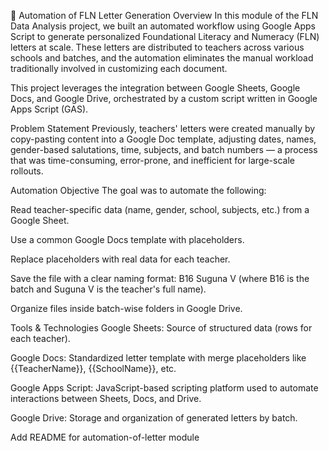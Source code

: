 📄 Automation of FLN Letter Generation
Overview
In this module of the FLN Data Analysis project, we built an automated workflow using Google Apps Script to generate personalized Foundational Literacy and Numeracy (FLN) letters at scale. These letters are distributed to teachers across various schools and batches, and the automation eliminates the manual workload traditionally involved in customizing each document.

This project leverages the integration between Google Sheets, Google Docs, and Google Drive, orchestrated by a custom script written in Google Apps Script (GAS).

Problem Statement
Previously, teachers' letters were created manually by copy-pasting content into a Google Doc template, adjusting dates, names, gender-based salutations, time, subjects, and batch numbers — a process that was time-consuming, error-prone, and inefficient for large-scale rollouts.

Automation Objective
The goal was to automate the following:

Read teacher-specific data (name, gender, school, subjects, etc.) from a Google Sheet.

Use a common Google Docs template with placeholders.

Replace placeholders with real data for each teacher.

Save the file with a clear naming format: B16 Suguna V (where B16 is the batch and Suguna V is the teacher's full name).

Organize files inside batch-wise folders in Google Drive.

Tools & Technologies
Google Sheets: Source of structured data (rows for each teacher).

Google Docs: Standardized letter template with merge placeholders like {{TeacherName}}, {{SchoolName}}, etc.

Google Apps Script: JavaScript-based scripting platform used to automate interactions between Sheets, Docs, and Drive.

Google Drive: Storage and organization of generated letters by batch.

Add README for automation-of-letter module


